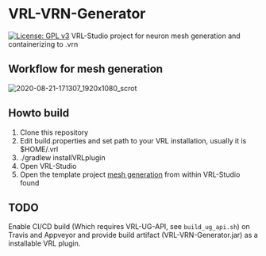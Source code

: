# VRL-VRN-Generator
[![License: GPL v3](https://img.shields.io/badge/License-GPLv3-magenta.svg)](https://www.gnu.org/licenses/gpl-3.0)
VRL-Studio project for neuron mesh generation and containerizing to .vrn

## Workflow for mesh generation
![2020-08-21-171307_1920x1080_scrot](https://user-images.githubusercontent.com/1750463/90906309-c0c49480-e3d1-11ea-97d5-346db635b8d9.png)

## Howto build
1. Clone this repository
2. Edit build.properties and set path to your VRL installation, usually it is $HOME/.vrl
3. ./gradlew installVRLplugin
4. Open VRL-Studio
5. Open the template project [mesh generation](ex/mesh-generation.vrlp) from within VRL-Studio found

## TODO
Enable CI/CD build (Which requires VRL-UG-API, see `build_ug_api.sh`) on Travis and Appveyor and provide build artifact (VRL-VRN-Generator.jar) as a installable VRL plugin.
